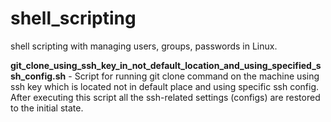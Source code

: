 # shell_scripting

shell scripting with managing users, groups, passwords in Linux.

**git_clone_using_ssh_key_in_not_default_location_and_using_specified_ssh_config.sh** - Script for running git clone command on the machine using ssh key which is located not in default place and using specific ssh config. After executing this script all the ssh-related settings (configs) are restored to the initial state.
